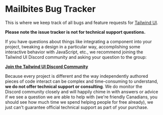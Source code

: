 # Mailbites Bug Tracker

This is where we keep track of all bugs and feature requests for [Tailwind UI](https://tailwindui.com).

**Please note the issue tracker is not for technical support questions.**

If you have questions about things like integrating a component into your project, tweaking a design in a particular way, accomplishing some interactive behavior with JavaScript, etc., we recommend joining the Tailwind UI Discord community and asking your question to the group:

**[Join the Tailwind UI Discord Community](https://tailwindui.com/discord)**

Because every project is different and the way independently authored pieces of code interact can be complex and time-consuming to understand, **we do not offer technical support or consulting**. We do monitor the Discord community closely and will happily chime in with answers or advice if we see a question we are able to help with (we're friendly Canadians, you should see how much time we spend helping people for free already), we just can't guarantee official technical support as part of your purchase.
